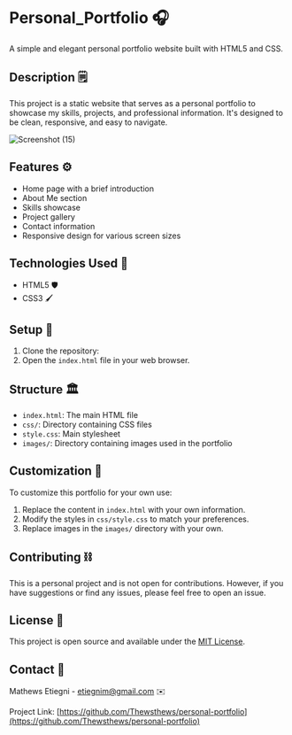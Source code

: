 # Personal_Portfolio 🎧

A simple and elegant personal portfolio website built with HTML5 and CSS.

## Description 🗒️

This project is a static website that serves as a personal portfolio to showcase my skills, projects, and professional information. It's designed to be clean, responsive, and easy to navigate.

![Screenshot (15)](https://github.com/user-attachments/assets/4a110a8d-ac9f-4df9-b35a-33577f630531)

## Features ⚙️

- Home page with a brief introduction
- About Me section
- Skills showcase
- Project gallery
- Contact information
- Responsive design for various screen sizes

## Technologies Used 🎨

- HTML5 🛡️
- CSS3 🖌️

## Setup 🔑

1. Clone the repository:
2. Open the `index.html` file in your web browser.

## Structure 🏛️

- `index.html`: The main HTML file
- `css/`: Directory containing CSS files
- `style.css`: Main stylesheet
- `images/`: Directory containing images used in the portfolio

## Customization 👾

To customize this portfolio for your own use:

1. Replace the content in `index.html` with your own information.
2. Modify the styles in `css/style.css` to match your preferences.
3. Replace images in the `images/` directory with your own.

## Contributing ⛓️

This is a personal project and is not open for contributions. However, if you have suggestions or find any issues, please feel free to open an issue.

## License 🌙

This project is open source and available under the [MIT License](LICENSE).

## Contact 📶

Mathews Etiegni - etiegnim@gmail.com ✉️

Project Link: [https://github.com/Thewsthews/personal-portfolio](https://github.com/Thewsthews/personal-portfolio)
